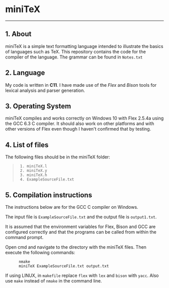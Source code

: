 # miniTeX

***
								
## 1. About

miniTeX is a simple text formatting language intended to illustrate the basics of languages such as TeX. This repository contains the code for the compiler of the language. The grammar can be found in `Notes.txt`

## 2. Language

My code is written in **C11**. I have made use of the _Flex_ and _Bison_ tools for lexical analysis and parser generation.


## 3. Operating System

miniTeX compiles and works correctly on Windows 10 with Flex 2.5.4a using the GCC 6.3 C compiler. It should also work on other platforms and with other versions of Flex even though I haven't confirmed that by testing.

## 4. List of files

The following files should be in the miniTeX folder:
>      1. miniTeX.l
>      2. miniTeX.y
>      3. miniTeX.h
>      4. ExampleSourceFile.txt


## 5. Compilation instructions

The instructions below are for the GCC C compiler on Windows.
	  
The input file is `ExampleSourceFile.txt` and the output file is `output1.txt`.

It is assumed that the environment variables for Flex, Bison and GCC are configured correctly and that the programs can be called from within the command prompt.

Open cmd and navigate to the directory with the miniTeX files. Then execute the following commands:

```
      nmake
  	  miniTeX ExampleSourceFile.txt output.txt
```

If using LINUX, in `makefile` replace `flex` with `lex` and `bison` with `yacc`. Also use `make` instead of `nmake` in the command line.